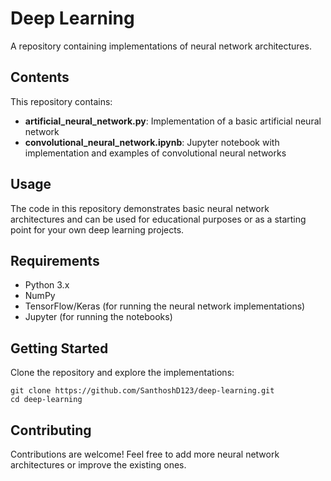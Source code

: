 # Deep Learning

A repository containing implementations of neural network architectures.

## Contents

This repository contains:

- **artificial_neural_network.py**: Implementation of a basic artificial neural network
- **convolutional_neural_network.ipynb**: Jupyter notebook with implementation and examples of convolutional neural networks

## Usage

The code in this repository demonstrates basic neural network architectures and can be used for educational purposes or as a starting point for your own deep learning projects.

## Requirements

- Python 3.x
- NumPy
- TensorFlow/Keras (for running the neural network implementations)
- Jupyter (for running the notebooks)

## Getting Started

Clone the repository and explore the implementations:

```
git clone https://github.com/SanthoshD123/deep-learning.git
cd deep-learning
```

## Contributing

Contributions are welcome! Feel free to add more neural network architectures or improve the existing ones.
